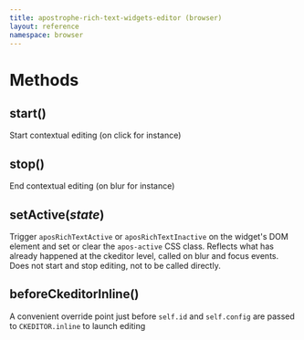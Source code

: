 ```yaml
---
title: apostrophe-rich-text-widgets-editor (browser)
layout: reference
namespace: browser
---
```


# Methods

## start\(\)

Start contextual editing \(on click for instance\)

## stop\(\)

End contextual editing \(on blur for instance\)

## setActive\(_state_\)

Trigger `aposRichTextActive` or `aposRichTextInactive` on the widget's DOM element and set or clear the `apos-active` CSS class. Reflects what has already happened at the ckeditor level, called on blur and focus events. Does not start and stop editing, not to be called directly.

## beforeCkeditorInline\(\)

A convenient override point just before `self.id` and `self.config` are passed to `CKEDITOR.inline` to launch editing

